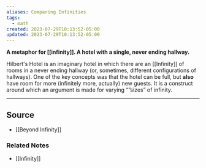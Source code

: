 ```yaml
---
aliases: Comparing Infinities
tags:
  - math
created: 2023-07-29T10:13:52-05:00
updated: 2023-07-29T10:13:52-05:00
---
```

**A metaphor for [[infinity]]. A hotel with a single, never ending hallway.**

Hilbert's Hotel is an imaginary hotel in which there are an [[Infinity]] of rooms in a never ending hallway (or, sometimes, different configurations of hallways). One of the key concepts was that the hotel can be full, but **also** have room for more (infinitely more, actually) new guests. It is a construct around which an argument is made for varying “”sizes” of infinity. 

---

## Source
- [[Beyond Infinity]]

### Related Notes
- [[Infinity]]